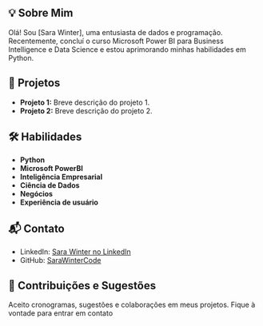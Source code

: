 
## 💡 Sobre Mim

Olá! Sou [Sara Winter], uma entusiasta de dados e programação. Recentemente, concluí o curso Microsoft Power BI para Business Intelligence e Data Science e estou aprimorando minhas habilidades em Python.

## 🚀 Projetos

- **Projeto 1:** Breve descrição do projeto 1.
- **Projeto 2:** Breve descrição do projeto 2.

## 🛠️ Habilidades

- **Python**
- **Microsoft PowerBI**
- **Inteligência Empresarial**
- **Ciência de Dados**
- **Negócios**
- **Experiência de usuário**

## 📬 Contato

- LinkedIn: [Sara Winter no LinkedIn](https://www.linkedin.com/in/sara-winter-/)
- GitHub: [SaraWinterCode](https://github.com/SaraWinterCode)

## 🤝 Contribuições e Sugestões

Aceito cronogramas, sugestões e colaborações em meus projetos. Fique à vontade para entrar em contato
